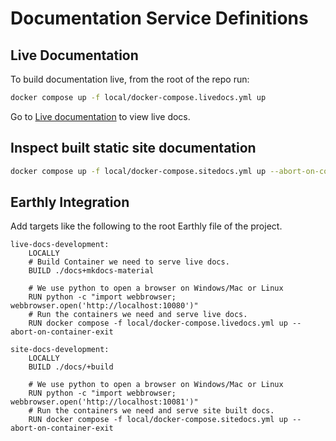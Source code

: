 # Documentation Service Definitions

<!-- cspell: words livedocs sitedocs -->

## Live Documentation

To build documentation live, from the root of the repo run:

```sh
docker compose up -f local/docker-compose.livedocs.yml up
```

Go to [Live documentation](http://localhost:10080) to view live docs.

## Inspect built static site documentation

```sh
docker compose up -f local/docker-compose.sitedocs.yml up --abort-on-container-exit
```

## Earthly Integration

Add targets like the following to the root Earthly file of the project.

```Earthly
live-docs-development:
    LOCALLY
    # Build Container we need to serve live docs.
    BUILD ./docs+mkdocs-material

    # We use python to open a browser on Windows/Mac or Linux
    RUN python -c "import webbrowser; webbrowser.open('http://localhost:10080')"
    # Run the containers we need and serve live docs.
    RUN docker compose -f local/docker-compose.livedocs.yml up --abort-on-container-exit

site-docs-development:
    LOCALLY
    BUILD ./docs/+build

    # We use python to open a browser on Windows/Mac or Linux
    RUN python -c "import webbrowser; webbrowser.open('http://localhost:10081')"
    # Run the containers we need and serve site built docs.
    RUN docker compose -f local/docker-compose.sitedocs.yml up --abort-on-container-exit
```
